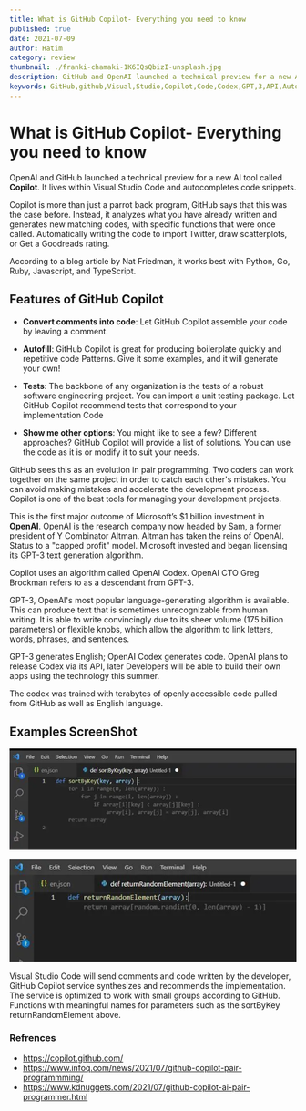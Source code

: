```yaml
---
title: What is GitHub Copilot- Everything you need to know
published: true
date: 2021-07-09
author: Hatim
category: review
thumbnail: ./franki-chamaki-1K6IQsQbizI-unsplash.jpg
description: GitHub and OpenAI launched a technical preview for a new AI tool called Copilot. It lives within Visual Studio Code and autocompletes code snippets.
keywords: GitHub,github,Visual,Studio,Copilot,Code,Codex,GPT,3,API,Autofill,tool,AI,OpenAI,matching,Python,Go,Ruby,Javascript,TypeScript
---
```


# What is GitHub Copilot- Everything you need to know

OpenAI and GitHub launched a technical preview for a new AI tool called **Copilot**. It lives within Visual Studio Code and autocompletes code snippets.

Copilot is more than just a parrot back program, GitHub says that this was the case before. Instead, it analyzes what you have already written and generates new matching codes, with specific functions that were once called. Automatically writing the code to import Twitter, draw scatterplots, or Get a Goodreads rating.

According to a blog article by Nat Friedman, it works best with Python, Go, Ruby, Javascript, and TypeScript.

## Features of GitHub Copilot

- **Convert comments into code**: Let GitHub Copilot assemble your code by leaving a comment.

- **Autofill**: GitHub Copilot is great for producing boilerplate quickly and repetitive code Patterns. Give it some examples, and it will generate your own!

- **Tests**: The backbone of any organization is the tests of a robust software engineering project. You can import a unit testing package. Let GitHub Copilot recommend tests that correspond to your implementation Code
- **Show me other options**: You might like to see a few? Different approaches? GitHub Copilot will provide a list of solutions. You can use the code as it is or modify it to suit your needs.

GitHub sees this as an evolution in pair programming. Two coders can work together on the same project in order to catch each other's mistakes. You can avoid making mistakes and accelerate the development process. Copilot is one of the best tools for managing your development projects.

This is the first major outcome of Microsoft’s $1 billion investment in **OpenAI**. OpenAI is the research company now headed by Sam, a former president of Y Combinator Altman. Altman has taken the reins of OpenAI. Status to a "capped profit" model. Microsoft invested and began licensing its GPT-3 text generation algorithm.

Copilot uses an algorithm called OpenAI Codex. OpenAI CTO Greg Brockman refers to as a descendant from GPT-3.

GPT-3, OpenAI's most popular language-generating algorithm is available. This can produce text that is sometimes unrecognizable from human writing. It is able to write convincingly due to its sheer volume (175 billion parameters) or flexible knobs, which allow the algorithm to link letters, words, phrases, and sentences.

GPT-3 generates English; OpenAI Codex generates code. OpenAI plans to release Codex via its API, later Developers will be able to build their own apps using the technology this summer.

The codex was trained with terabytes of openly accessible code pulled from GitHub as well as English language.

## Examples ScreenShot

![Copilot Implementing sortByKey ](./github-copilot-example-1.webp)

![Copilot Implementing returnRandomElement ](./github-copilot-example-2.webp)

Visual Studio Code will send comments and code written by the developer, GitHub Copilot service synthesizes and recommends the implementation. The service is optimized to work with small groups according to GitHub. Functions with meaningful names for parameters such as the sortByKey returnRandomElement above.

### Refrences

- https://copilot.github.com/
- https://www.infoq.com/news/2021/07/github-copilot-pair-programmming/
- https://www.kdnuggets.com/2021/07/github-copilot-ai-pair-programmer.html
